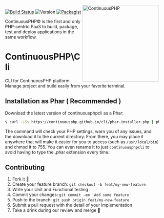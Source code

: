 <a href="http://continuous.lu">
  <img src="https://app.continuousphp.com/assets/logos/continuousphp.svg" alt="ContinuousPHP" width="250px" align="right"/>
</a>

<p align="left">
  <a href="https://continuousphp.com/git-hub/continuousphp/cli"><img alt="Build Status" src="https://status.continuousphp.com/git-hub/continuousphp/cli?token=9800bb61-98f2-447d-a331-025f0b9af298" /></a>
 <img src="https://img.shields.io/badge/version-alpha-red.svg" alt="Version" />
 <a href="https://packagist.org/packages/continuousphp/cli"><img src="https://img.shields.io/packagist/dt/continuousphp/cli.svg" alt="Packagist" /></a>
</p>
<p align="left">
    ContinuousPHP© is the first and only PHP-centric PaaS to build, package, test and deploy applications in the same workflow.
</p>

# ContinuousPHP\Cli

CLI for ContinuousPHP platform. Manage project and build easily from your favorite terminal.

## Installation as Phar ( Recommended )

Download the latest version of continuousphpcli as a Phar:

```sh
$ curl -LSs https://continuousphp.github.io/cli/phar-installer.php | php
```

The command will check your PHP settings, warn you of any issues, and the download it to the current directory. 
From there, you may place it anywhere that will make it easier for you to access (such as `/usr/local/bin`) and chmod it to 755. 
You can even rename it to just `continuousphpcli` to avoid having to type the .phar extension every time.

## Contributing

1. Fork it :clap:
2. Create your feature branch: `git checkout -b feat/my-new-feature`
3. Write your Unit and Functional testing
4. Commit your changes: `git commit -am 'Add some feature'`
5. Push to the branch: `git push origin feat/my-new-feature`
6. Submit a pull request with the detail of your implementation
7. Take a drink during our review and merge :beers:

